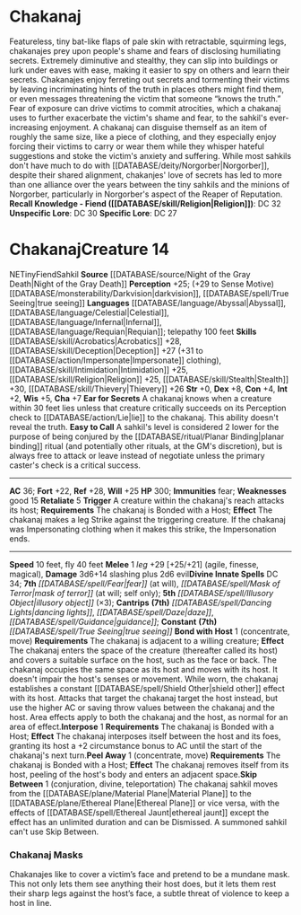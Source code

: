 ﻿---
ac: '36'
alignment: NE
all_resistance: null
burrow_speed: null
charisma: '+7'
climb_speed: null
constitution: '+4'
creature_ability:
- Bond with Host
- Ear for Secrets
- Easy to Call
- Interpose
- Peel Away
- Retaliate
- Skip Between
creature_family: '[[DATABASE/monsterfamily/Sahkil|Sahkil]]'
description: "Featureless, tiny bat-like flaps of pale skin with retractable, squirming\
  \ legs, chakanajes prey upon people's shame and fears of disclosing humiliating\
  \ secrets. Extremely diminutive and stealthy, they can slip into buildings or lurk\
  \ under eaves with ease, making it easier to spy on others and learn their secrets.\
  \ Chakanajes enjoy ferreting out secrets and tormenting their victims by leaving\
  \ incriminating hints of the truth in places others might find them, or even messages\
  \ threatening the victim that someone \u201Cknows the truth.\u201D Fear of exposure\
  \ can drive victims to commit atrocities, which a chakanaj uses to further exacerbate\
  \ the victim's shame and fear, to the sahkil's ever-increasing enjoyment.<br/>A\
  \ chakanaj can disguise themself as an item of roughly the same size, like a piece\
  \ of clothing, and they especially enjoy forcing their victims to carry or wear\
  \ them while they whisper hateful suggestions and stoke the victim's anxiety and\
  \ suffering. <br/> While most sahkils don't have much to do with [[DATABASE/deity/Norgorber|Norgorber]]\
  \ , despite their shared alignment, chakanjes' love of secrets has led to more than\
  \ one alliance over the years between the tiny sahkils and the minions of Norgorber,\
  \ particularly in Norgorber's aspect of the Reaper of Reputation.<br/><br/><b><u>Recall\
  \ Knowledge - Fiend</u> ( [[DATABASE/skill/Religion|Religion]] )</b>: DC 32<br/><b><u>Unspecific\
  \ Lore</u></b>: DC 30<br/><b><u>Specific Lore</u></b>: DC 27"
dexterity: '+8'
element: null
fly_speed: '40'
fortitude: '+22'
hardness: null
hp: '300'
id: '1644'
immunity:
- fear
intelligence: '+2'
land_speed: '10'
language:
- '[[DATABASE/language/Abyssal|Abyssal]]'
- '[[DATABASE/language/Celestial|Celestial]]'
- '[[DATABASE/language/Infernal|Infernal]]'
- '[[DATABASE/language/Requian|Requian]] ; telepathy 100 feet'
level: '14'
max_speed: '40'
name: Chakanaj
perception: '+25'
rarity: Common
reflex: '+28'
resistance: null
rus_type_level: null
school: null
sense:
- (+29 to Sense Motive) [[DATABASE/monsterability/Darkvision|darkvision]]
- '[[DATABASE/spell/True Seeing|true seeing]]'
size: Tiny
skill:
- '[[DATABASE/skill/Acrobatics|Acrobatics]] +28'
- '[[DATABASE/skill/Deception|Deception]] +27'
- '[[DATABASE/skill/Intimidation|Intimidation]] +25'
- '[[DATABASE/skill/Religion|Religion]] +25'
- '[[DATABASE/skill/Stealth|Stealth]] +30'
- '[[DATABASE/skill/Thievery|Thievery]] +26'
source: '[[DATABASE/source/Night of the Gray Death|Night of the Gray Death]]'
speed:
- 10 feet
- fly 40 feet
spell:
- '[[DATABASE/spell/Dancing Lights|Dancing Lights]]'
- '[[DATABASE/spell/Daze|Daze]]'
- '[[DATABASE/spell/Fear|Fear]]'
- '[[DATABASE/spell/Guidance|Guidance]]'
- '[[DATABASE/spell/Illusory Object|Illusory Object]]'
- '[[DATABASE/spell/Mask of Terror|Mask of Terror]]'
- '[[DATABASE/spell/True Seeing|True Seeing]]'
strength: '+0'
strength_req: '0'
strongest_save:
- Reflex
swim_speed: null
trait:
- '[[DATABASE/trait/Fiend|Fiend]]'
- '[[DATABASE/trait/Sahkil|Sahkil]]'
type: Creature
vision: Darkvision
weakest_save:
- Fortitude
weakness:
- good 15
will: '+25'
wisdom: '+5'

---
# Chakanaj

Featureless, tiny bat-like flaps of pale skin with retractable, squirming legs, chakanajes prey upon people's shame and fears of disclosing humiliating secrets. Extremely diminutive and stealthy, they can slip into buildings or lurk under eaves with ease, making it easier to spy on others and learn their secrets. Chakanajes enjoy ferreting out secrets and tormenting their victims by leaving incriminating hints of the truth in places others might find them, or even messages threatening the victim that someone “knows the truth.” Fear of exposure can drive victims to commit atrocities, which a chakanaj uses to further exacerbate the victim's shame and fear, to the sahkil's ever-increasing enjoyment.
A chakanaj can disguise themself as an item of roughly the same size, like a piece of clothing, and they especially enjoy forcing their victims to carry or wear them while they whisper hateful suggestions and stoke the victim's anxiety and suffering. 
 While most sahkils don't have much to do with [[DATABASE/deity/Norgorber|Norgorber]], despite their shared alignment, chakanjes' love of secrets has led to more than one alliance over the years between the tiny sahkils and the minions of Norgorber, particularly in Norgorber's aspect of the Reaper of Reputation.
**Recall Knowledge - Fiend ([[DATABASE/skill/Religion|Religion]])**: DC 32
**Unspecific Lore**: DC 30
**Specific Lore**: DC 27

# Chakanaj<span class="item-type">Creature 14</span>

<span class="trait-alignment item-trait">NE</span><span class="trait-size item-trait">Tiny</span><span class="item-trait">Fiend</span><span class="item-trait">Sahkil</span>
**Source** [[DATABASE/source/Night of the Gray Death|Night of the Gray Death]]
**Perception** +25; (+29 to Sense Motive) [[DATABASE/monsterability/Darkvision|darkvision]], [[DATABASE/spell/True Seeing|true seeing]]
**Languages** [[DATABASE/language/Abyssal|Abyssal]], [[DATABASE/language/Celestial|Celestial]], [[DATABASE/language/Infernal|Infernal]], [[DATABASE/language/Requian|Requian]]; telepathy 100 feet
**Skills** [[DATABASE/skill/Acrobatics|Acrobatics]] +28, [[DATABASE/skill/Deception|Deception]] +27 (+31 to [[DATABASE/action/Impersonate|Impersonate]] clothing), [[DATABASE/skill/Intimidation|Intimidation]] +25, [[DATABASE/skill/Religion|Religion]] +25, [[DATABASE/skill/Stealth|Stealth]] +30, [[DATABASE/skill/Thievery|Thievery]] +26
**Str** +0, **Dex** +8, **Con** +4, **Int** +2, **Wis** +5, **Cha** +7
**Ear for Secrets** A chakanaj knows when a creature within 30 feet lies unless that creature critically succeeds on its Perception check to [[DATABASE/action/Lie|lie]] to the chakanaj. This ability doesn't reveal the truth.
 **Easy to Call** A sahkil's level is considered 2 lower for the purpose of being conjured by the [[DATABASE/ritual/Planar Binding|planar binding]] ritual (and potentially other rituals, at the GM's discretion), but is always free to attack or leave instead of negotiate unless the primary caster's check is a critical success.

---
**AC** 36; **Fort** +22, **Ref** +28, **Will** +25
**HP** 300; **Immunities** fear; **Weaknesses** good 15
<span class="in-box-ability">**Retaliate** <span class="action-icon">5</span> **Trigger** A creature within the chakanaj's reach attacks its host; **Requirements** The chakanaj is Bonded with a Host; **Effect** The chakanaj makes a leg Strike against the triggering creature. If the chakanaj was Impersonating clothing when it makes this strike, the Impersonation ends.</span>

---
**Speed** 10 feet, fly 40 feet
<span class="in-box-ability">**Melee** <span class="action-icon">1</span> _leg_ +29 [+25/+21] (agile, finesse, magical), **Damage** 3d6+14 slashing plus 2d6 evil</span>**Divine Innate Spells** DC 34; **7th** _[[DATABASE/spell/Fear|fear]]_ (at will), _[[DATABASE/spell/Mask of Terror|mask of terror]]_ (at will; self only); **5th** _[[DATABASE/spell/Illusory Object|illusory object]]_ (×3); **Cantrips** **(7th)** _[[DATABASE/spell/Dancing Lights|dancing lights]]_, _[[DATABASE/spell/Daze|daze]]_, _[[DATABASE/spell/Guidance|guidance]]_; **Constant** **(7th)** _[[DATABASE/spell/True Seeing|true seeing]]_
<span class="in-box-ability">**Bond with Host** <span class="action-icon">1</span> (concentrate, move) **Requirements** The chakanaj is adjacent to a willing creature; **Effect** The chakanaj enters the space of the creature (thereafter called its host) and covers a suitable surface on the host, such as the face or back. The chakanaj occupies the same space as its host and moves with its host. It doesn't impair the host's senses or movement. While worn, the chakanaj establishes a constant [[DATABASE/spell/Shield Other|shield other]] effect with its host. Attacks that target the chakanaj target the host instead, but use the higher AC or saving throw values between the chakanaj and the host. Area effects apply to both the chakanaj and the host, as normal for an area of effect.</span><span class="in-box-ability">**Interpose** <span class="action-icon">1</span> **Requirements** The chakanaj is Bonded with a Host; **Effect** The chakanaj interposes itself between the host and its foes, granting its host a +2 circumstance bonus to AC until the start of the chakanaj's next turn.</span><span class="in-box-ability">**Peel Away** <span class="action-icon">1</span> (concentrate, move) **Requirements** The chakanaj is Bonded with a Host; **Effect** The chakanaj removes itself from its host, peeling of the host's body and enters an adjacent space.</span><span class="in-box-ability">**Skip Between** <span class="action-icon">1</span> (conjuration, divine, teleportation) The chakanaj sahkil moves from the [[DATABASE/plane/Material Plane|Material Plane]] to the [[DATABASE/plane/Ethereal Plane|Ethereal Plane]] or vice versa, with the effects of [[DATABASE/spell/Ethereal Jaunt|ethereal jaunt]] except the effect has an unlimited duration and can be Dismissed. A summoned sahkil can't use Skip Between.</span>

### Chakanaj Masks

Chakanajes like to cover a victim’s face and pretend to be a mundane mask. This not only lets them see anything their host does, but it lets them rest their sharp legs against the host’s face, a subtle threat of violence to keep a host in line.